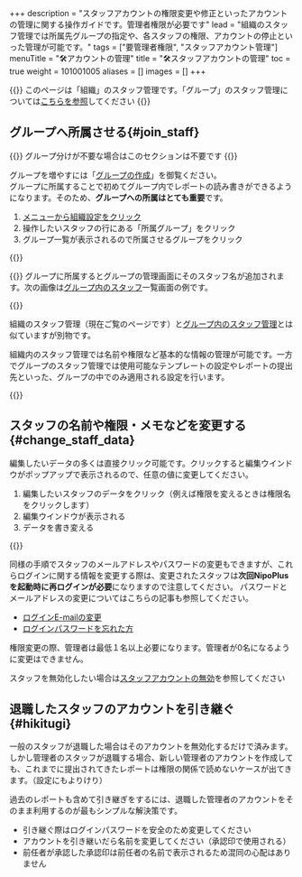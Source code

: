 +++
description = "スタッフアカウントの権限変更や修正といったアカウントの管理に関する操作ガイドです。管理者権限が必要です"
lead = "組織のスタッフ管理では所属先グループの指定や、各スタッフの権限、アカウントの停止といった管理が可能です。"
tags = ["要管理者権限", "スタッフアカウント管理"]
menuTitle = "🛠️アカウントの管理"
title = "🛠️スタッフアカウントの管理"
toc = true
weight = 101001005
aliases = []
images = []
+++


{{<info>}}
このページは「組織」のスタッフ管理です。「グループ」のスタッフ管理については[こちらを参照](/docs/manual/initial-setting/staff-local/_about/)してください
{{</info>}}

## グループへ所属させる{#join_staff}

{{<warning>}}
グループ分けが不要な場合はこのセクションは不要です
{{</warning>}}

グループを増やすには「[グループの作成](/docs/manual/initial-setting/make-group/)」を御覧ください。  
グループに所属することで初めてグループ内でレポートの読み書きができるようになります。そのため、**グループへの所属はとても重要**です。

1. [メニューから組織設定をクリック](/docs/manual/initial-setting/staff/rank/#rootSettingBtn)
1. 操作したいスタッフの行にある「所属グループ」をクリック
1. グループ一覧が表示されるので所属させるグループをクリック


{{<icatch filename="join" msg="組織のスタッフをそれぞれのグループに所属させましょう" alice="book">}}



{{<info>}}
グループに所属するとグループの管理画面にそのスタッフ名が追加されます。次の画像は[グループ内のスタッフ](/docs/manual/initial-setting/staff-local/_about/)一覧画面の例です。  

{{<icatch filename="group-member" msg="グループ内から見た所属スタッフの一覧画面です">}}

組織のスタッフ管理（現在ご覧のページです）と[グループ内のスタッフ管理](/docs/manual/initial-setting/staff-local/_about/)とは似ていますが別物です。  


組織内のスタッフ管理では名前や権限など基本的な情報の管理が可能です。一方でグループのスタッフ管理では使用可能なテンプレートの設定やレポートの提出先といった、グループの中でのみ適用される設定を行います。



{{</info>}}



## スタッフの名前や権限・メモなどを変更する{#change_staff_data}

編集したいデータの多くは直接クリック可能です。クリックすると編集ウインドウがポップアップで表示されるので、任意の値に変更してください。

1. 編集したいスタッフのデータをクリック（例えば権限を変えるときは権限名をクリックします）
1. 編集ウインドウが表示される
1. データを書き変える

{{<icatch filename="staff-edit" msg="スタッフの名前や権限・メモを変更するにはそれぞれの対象データをクリックしてください" alice="book">}}

同様の手順でスタッフのメールアドレスやパスワードの変更もできますが、これらログインに関する情報を変更する際は、変更されたスタッフは**次回NipoPlusを起動時に再ログインが必要**になりますので注意してください。
パスワードとメールアドレスの変更についてはこちらの記事も参照してください。

- [ログインE-mailの変更](/docs/manual/account/email/)
- [ログインパスワードを忘れた方](/docs/manual/account/email/#password)

権限変更の際、管理者は最低１名以上必要になります。管理者が0名になるように変更はできません。

スタッフを無効化したい場合は[スタッフアカウントの無効](/docs/manual/initial-setting/staff/make/#disable)を参照してください



## 退職したスタッフのアカウントを引き継ぐ{#hikitugi}

一般のスタッフが退職した場合はそのアカウントを無効化するだけで済みます。
しかし管理者のスタッフが退職する場合、新しい管理者のアカウントを作成しても、これまでに提出されてきたレポートは権限の関係で読めないケースが出てきます。（設定にもよりけり）

過去のレポートも含めて引き継ぎをするには、退職した管理者のアカウントをそのまま利用するのが最もシンプルな解決策です。

- 引き継ぐ際はログインパスワードを安全のため変更してください
- アカウントを引き継いだら名前を変更してください（承認印で使用される）
- 前任者が承認した承認印は前任者の名前で表示されるため混同の心配はありません 

